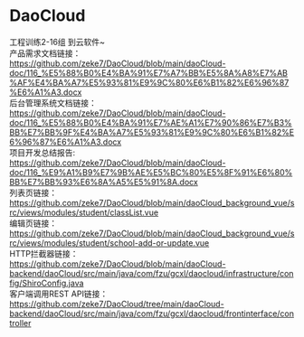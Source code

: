 # DaoCloud
工程训练2-16组 到云软件~  
产品需求文档链接：  
https://github.com/zeke7/DaoCloud/blob/main/daoCloud-doc/116_%E5%88%B0%E4%BA%91%E7%A7%BB%E5%8A%A8%E7%AB%AF%E4%BA%A7%E5%93%81%E9%9C%80%E6%B1%82%E6%96%87%E6%A1%A3.docx  
后台管理系统文档链接：  
https://github.com/zeke7/DaoCloud/blob/main/daoCloud-doc/116_%E5%88%B0%E4%BA%91%E7%AE%A1%E7%90%86%E7%B3%BB%E7%BB%9F%E4%BA%A7%E5%93%81%E9%9C%80%E6%B1%82%E6%96%87%E6%A1%A3.docx  
项目开发总结报告:  
https://github.com/zeke7/DaoCloud/blob/main/daoCloud-doc/116_%E9%A1%B9%E7%9B%AE%E5%BC%80%E5%8F%91%E6%80%BB%E7%BB%93%E6%8A%A5%E5%91%8A.docx  
列表页链接：  
https://github.com/zeke7/DaoCloud/blob/main/daoCloud_background_vue/src/views/modules/student/classList.vue  
编辑页链接：  
https://github.com/zeke7/DaoCloud/blob/main/daoCloud_background_vue/src/views/modules/student/school-add-or-update.vue  
HTTP拦截器链接：  
https://github.com/zeke7/DaoCloud/blob/main/daoCloud-backend/daoCloud/src/main/java/com/fzu/gcxl/daocloud/infrastructure/config/ShiroConfig.java  
客户端调用REST API链接：  
https://github.com/zeke7/DaoCloud/tree/main/daoCloud-backend/daoCloud/src/main/java/com/fzu/gcxl/daocloud/frontinterface/controller   
